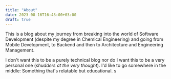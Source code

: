 ```yaml
---
title: "About"
date: 2023-08-16T16:43:00+03:00
draft: true
---
```


This is a blog about my journey from breaking into the world of Software Development (despite my degree in Chemical Engineering) and going from Mobile Development, to Backend and then to Architecture and Engineering Management.

I don't want this to be a purely technical blog nor do I want this to be a very personal one (*shudders at the very thought*). I'd like to go somewhere in the middle: Something that's relatable but educational. s